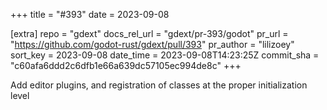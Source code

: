 +++
title = "#393"
date = 2023-09-08

[extra]
repo = "gdext"
docs_rel_url = "gdext/pr-393/godot"
pr_url = "https://github.com/godot-rust/gdext/pull/393"
pr_author = "lilizoey"
sort_key = 2023-09-08
date_time = 2023-09-08T14:23:25Z
commit_sha = "c60afa6ddd2c6dfb1e66a639dc57105ec994de8c"
+++

Add editor plugins, and registration of classes at the proper initialization level
